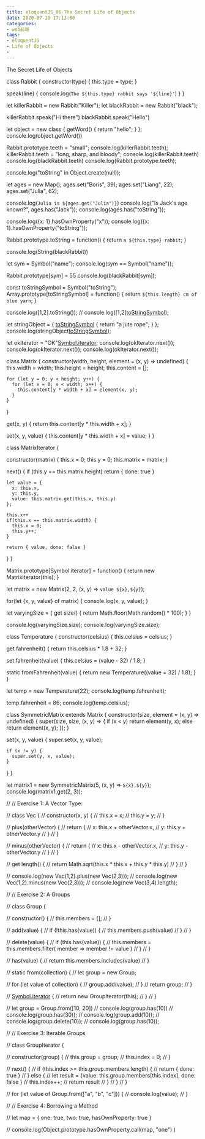 ```yaml
---
title: eloquentJS_06-The Secret Life of Objects
date: 2020-07-10 17:13:00
categories: 
- web前端
tags:
- eloquentJS
- Life of Objects
- 
---
```

The Secret Life of Objects

class Rabbit {
  constructor(type) {
    this.type = type;
  }
  
  speak(line) {
    console.log(`The ${this.type} rabbit says '${line}'`)
  }
}

let killerRabbit = new Rabbit("Killer");
let blackRabbit = new Rabbit("black");

killerRabbit.speak("Hi there")
blackRabbit.speak("Hello")

let object = new class { getWord() { return "hello"; } };
console.log(object.getWord())

Rabbit.prototype.teeth = "small";
console.log(killerRabbit.teeth);
killerRabbit.teeth = "long, sharp, and bloody";
console.log(killerRabbit.teeth)
console.log(blackRabbit.teeth)
console.log(Rabbit.prototype.teeth);

console.log("toString" in Object.create(null));

let ages = new Map();
ages.set("Boris", 39);
ages.set("Liang", 22);
ages.set("Julia", 62);

console.log(`Julia is ${ages.get("Julia")}`)
console.log("Is Jack's age known?", ages.has("Jack"));
console.log(ages.has("toString"));

console.log({x: 1}.hasOwnProperty("x"));
console.log({x: 1}.hasOwnProperty("toString"));

Rabbit.prototype.toString = function() {
  return `a ${this.type} rabbit`;
}

console.log(String(blackRabbit))

let sym = Symbol("name");
console.log(sym == Symbol("name"));

Rabbit.prototype[sym] = 55
console.log(blackRabbit[sym]);

const toStringSymbol = Symbol("toString");
Array.prototype[toStringSymbol] = function() {
  return `${this.length} cm of blue yarn`;
}

console.log([1,2].toString());
// console.log([1,2][toStringSymbol]());

let stringObject = {
  [toStringSymbol]() { return "a jute rope"; }
};
console.log(stringObject[toStringSymbol]());

let okIterator = "OK"[Symbol.iterator]();
console.log(okIterator.next());
console.log(okIterator.next());
console.log(okIterator.next());


<!-- more -->


class Matrix {
  constructor(width, height, element = (x, y) => undefined) {
    this.width = width;
    this.height = height;
    this.content = [];
    
    for (let y = 0; y < height; y++) {
      for (let x = 0; x < width; x++) {
        this.content[y * width + x] = element(x, y);
      }
    }
  }
  
  get(x, y) {
    return this.content[y * this.width + x];
  }
  
  set(x, y, value) {
    this.content[y * this.width + x] = value;
  }
}

class MatrixIterator {
  
  constructor(matrix) {
    this.x = 0;
    this.y = 0;
    this.matrix = matrix;
  }
  
  next() {
    if (this.y == this.matrix.height) return { done: true }
    
    let value = {
      x: this.x,
      y: this.y,
      value: this.matrix.get(this.x, this.y)
    };
    
    this.x++
    if(this.x == this.matrix.width) {
      this.x = 0;
      this.y++;
    }
    
    return { value, done: false }
  }
}

Matrix.prototype[Symbol.iterator] = function() {
  return new MatrixIterator(this);
}

let matrix = new Matrix(2, 2, (x, y) => `value ${x},${y}`);

for(let {x, y, value} of matrix) {
  console.log(x, y, value);
}


let varyingSize = {
  get size() {
    return Math.floor(Math.random() * 100);
  }
}

console.log(varyingSize.size);
console.log(varyingSize.size);

class Temperature {
  constructor(celsius) {
    this.celsius = celsius;
  }
  
  get fahrenheit() {
    return this.celsius * 1.8 + 32;
  }
  
  set fahrenheit(value) {
    this.celsius = (value - 32) / 1.8;
  }
  
  static fromFahrenheit(value) {
    return new Temperature((value = 32) / 1.8);
  }
}

let temp = new Temperature(22);
console.log(temp.fahrenheit);

temp.fahrenheit = 86;
console.log(temp.celsius);


class SymmetricMatrix extends Matrix {
  constructor(size, element = (x, y) => undefined) {
    super(size, size, (x, y) => {
      if (x < y) return element(y, x);
      else return element(x, y);
    });
  }
  
  set(x, y, value) {
    super.set(x, y, value);
    
    if (x != y) {
      super.set(y, x, value);
    }
  }
}

let matrix1 = new SymmetricMatrix(5, (x, y) => `${x},${y}`);
console.log(matrix1.get(2, 3));





// // Exercise 1: A Vector Type:

// class Vec {
//   constructor(x, y) {
//     this.x = x;
//     this.y = y;
//   }
  
//   plus(otherVector) {
//    return {
//      x: this.x + otherVector.x,
//      y: this.y + otherVector.y
//    } 
//   }
  
//   minus(otherVector) {
//     return {
//      x: this.x - otherVector.x,
//      y: this.y - otherVector.y
//    } 
//   }
  
//   get length() {
//     return Math.sqrt(this.x * this.x + this.y * this.y)
//   }
// }

// console.log(new Vec(1,2).plus(new Vec(2,3)));
// console.log(new Vec(1,2).minus(new Vec(2,3)));
// console.log(new Vec(3,4).length);


// // Exercise 2: A Groups

// class Group {
  
//   constructor() {
//     this.members = [];
//   }
  
  
//   add(value) {
//     if (!this.has(value)) { 
//       this.members.push(value)
//     }
//   }
  
//   delete(value) {
//     if (this.has(value)) { 
//       this.members = this.members.filter( member => member != value )
//     }
//   }
  
//   has(value) {
//     return this.members.includes(value)
//   }
  
//   static from(collection) {
//     let group = new Group;
    
//     for (let value of collection) {
//       group.add(value);
//     }
//     return group;
//   }
  
//   [Symbol.iterator]() {
//     return new GroupIterator(this);
//   }
// }

// let group = Group.from([10, 20])
// console.log(group.has(10))
// console.log(group.has(30));
// console.log(group.add(10));
// console.log(group.delete(10));
// console.log(group.has(10));

// // Exercise 3: Iterable Groups


// class GroupIterator {
  
//   constructor(group) {
//     this.group = group;
//     this.index = 0;
//   }
  
//   next() {
//     if (this.index >= this.group.members.length) {
//       return { done: true }
//     } else {
//       let result = {value: this.group.members[this.index], done: false }
//       this.index++;
//       return result
//     }
//   }
// }

// for (let value of Group.from(["a", "b", "c"])) {
//   console.log(value);
// }

// // Exercise 4: Borrowing a Method

// let map = { one: true, two: true, hasOwnProperty: true }

// console.log(Object.prototype.hasOwnProperty.call(map, "one") )